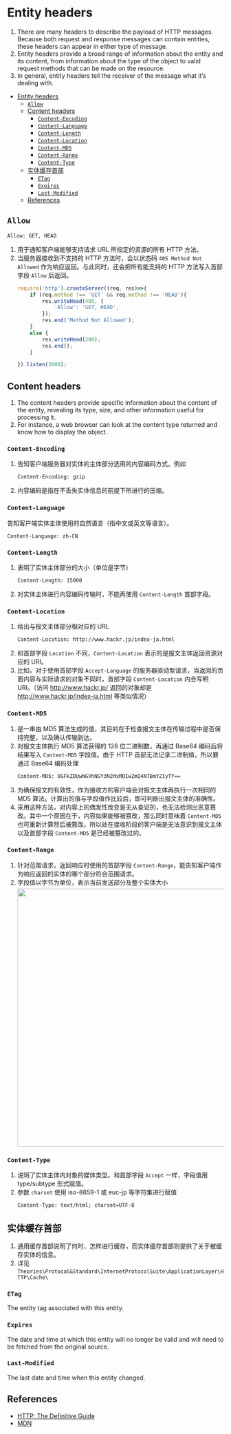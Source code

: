 # Entity headers

1. There are many headers to describe the payload of HTTP messages. Because both request and response messages can contain entities, these headers can appear in either type of message.
2. Entity headers provide a broad range of information about the entity and its content, from information about the type of the object to valid request methods that can be made on the resource. 
3. In general, entity headers tell the receiver of the message what it’s dealing with. 


<!-- TOC -->

- [Entity headers](#entity-headers)
    - [`Allow`](#allow)
    - [Content headers](#content-headers)
        - [`Content-Encoding`](#content-encoding)
        - [`Content-Language`](#content-language)
        - [`Content-Length`](#content-length)
        - [`Content-Location`](#content-location)
        - [`Content-MD5`](#content-md5)
        - [`Content-Range`](#content-range)
        - [`Content-Type`](#content-type)
    - [实体缓存首部](#实体缓存首部)
        - [`ETag`](#etag)
        - [`Expires`](#expires)
        - [`Last-Modified`](#last-modified)
    - [References](#references)

<!-- /TOC -->


## `Allow`
```
Allow: GET, HEAD
```
1. 用于通知客户端能够支持请求 URL 所指定的资源的所有 HTTP 方法。
2. 当服务器接收到不支持的 HTTP 方法时，会以状态码 `405 Method Not Allowed` 作为响应返回。与此同时，还会把所有能支持的 HTTP 方法写入首部字段 `Allow` 后返回。
    ```js
    require('http').createServer((req, res)=>{
        if (req.method !== 'GET' && req.method !== 'HEAD'){
            res.writeHead(405, {
                'Allow': 'GET, HEAD',
            });
            res.end('Method Not Allowed');
        }
        else {
            res.writeHead(200);
            res.end();
        }

    }).listen(3000);
    ```


## Content headers
1. The content headers provide specific information about the content of the entity, revealing its type, size, and other information useful for processing it. 
2. For instance, a web browser can look at the content type returned and know how to display the object.

### `Content-Encoding`
1. 告知客户端服务器对实体的主体部分选用的内容编码方式。例如
    ```
    Content-Encoding: gzip
    ```
2. 内容编码是指在不丢失实体信息的前提下所进行的压缩。

### `Content-Language`
告知客户端实体主体使用的自然语言（指中文或英文等语言）。
```
Content-Language: zh-CN
```


### `Content-Length`
1. 表明了实体主体部分的大小（单位是字节）
    ```
    Content-Length: 15000
    ```
2. 对实体主体进行内容编码传输时，不能再使用 `Content-Length` 首部字段。


### `Content-Location`
1. 给出与报文主体部分相对应的 URL
    ```
    Content-Location: http://www.hackr.jp/index-ja.html
    ```
2. 和首部字段 `Location` 不同，`Content-Location` 表示的是报文主体返回资源对应的 URI。
3. 比如，对于使用首部字段 `Accept-Language` 的服务器驱动型请求，当返回的页面内容与实际请求的对象不同时，首部字段 `Content-Location` 内会写明 URI。（访问 http://www.hackr.jp/ 返回的对象却是 http://www.hackr.jp/index-ja.html 等类似情况）

### `Content-MD5`
1. 是一串由 MD5 算法生成的值，其目的在于检查报文主体在传输过程中是否保持完整，以及确认传输到达。
2. 对报文主体执行 MD5 算法获得的 128 位二进制数，再通过 Base64 编码后将结果写入 `Content-MD5` 字段值。由于 HTTP 首部无法记录二进制值，所以要通过 Base64 编码处理
    ```
    Content-MD5: OGFkZDUwNGVhNGY3N2MxMDIwZmQ4NTBmY2IyTY==
    ```
3. 为确保报文的有效性，作为接收方的客户端会对报文主体再执行一次相同的 MD5 算法。计算出的值与字段值作比较后，即可判断出报文主体的准确性。
4. 采用这种方法，对内容上的偶发性改变是无从查证的，也无法检测出恶意篡改。其中一个原因在于，内容如果能够被篡改，那么同时意味着 `Content-MD5` 也可重新计算然后被篡改。所以处在接收阶段的客户端是无法意识到报文主体以及首部字段 `Content-MD5` 是已经被篡改过的。

### `Content-Range`
1. 针对范围请求，返回响应时使用的首部字段 `Content-Range`，能告知客户端作为响应返回的实体的哪个部分符合范围请求。
2. 字段值以字节为单位，表示当前发送部分及整个实体大小
    <img src="./images/ContentRange.png" width="600" style="display: block; margin: 5px 0 10px 0;" />

### `Content-Type`
1. 说明了实体主体内对象的媒体类型。和首部字段 `Accept` 一样，字段值用 type/subtype 形式赋值。
2. 参数 `charset` 使用 iso-8859-1 或 euc-jp 等字符集进行赋值
    ```
    Content-Type: text/html; charset=UTF-8
    ```


## 实体缓存首部
1. 通用缓存首部说明了何时、怎样进行缓存，而实体缓存首部则提供了关于被缓存实体的信息。
2. 详见 `Theories\Protocal&Standard\InternetProtocolSuite\ApplicationLayer\HTTP\Cache\`

### `ETag` 
The entity tag associated with this entity.

### `Expires` 
The date and time at which this entity will no longer be valid and will need to be fetched from the original source.

### `Last-Modified` 
The last date and time when this entity changed.


## References
* [HTTP: The Definitive Guide](https://book.douban.com/subject/1440226/)
* [MDN](https://developer.mozilla.org/en-US/docs/Web/HTTP/Headers)
